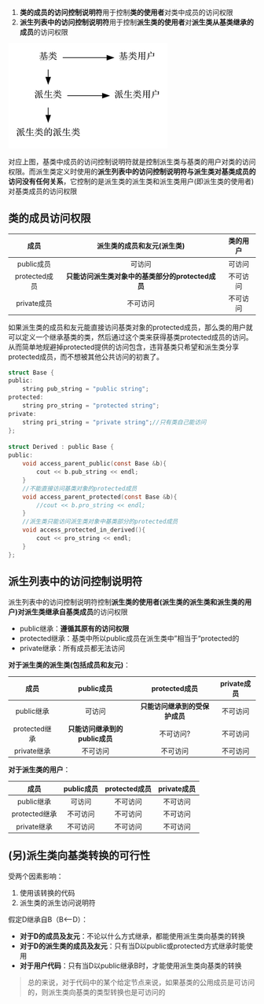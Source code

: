 1. **类的成员的访问控制说明符**用于控制**类的使用者**对类中成员的访问权限
2. **派生列表中的访问控制说明符**用于控制**派生类的使用者**对**派生类从基类继承的成员**的访问权限

![](../pic/c++-class-1.png)

对应上图，基类中成员的访问控制说明符就是控制派生类与基类的用户对类的访问权限。而派生类定义时使用的**派生列表中的访问控制说明符与派生类对基类成员的访问没有任何关系**，它控制的是派生类的派生类和派生类用户(即派生类的使用者)对基类成员的访问权限

## 类的成员访问权限

| 成员 | 派生类的成员和友元(派生类) | 类的用户 |
|:---:|:---:|:---:|
|public成员 | 可访问 | 可访问 |
|protected成员| **只能访问派生类对象中的基类部分的protected成员** | 不可访问 |
|private成员| 不可访问 | 不可访问 |

如果派生类的成员和友元能直接访问基类对象的protected成员，那么类的用户就可以定义一个继承基类的类，然后通过这个类来获得基类protected成员的访问。从而简单地规避掉protected提供的访问包含，违背基类只希望和派生类分享protected成员，而不想被其他公共访问的初衷了。

```c
struct Base {
public:
    string pub_string = "public string";
protected:
    string pro_string = "protected string";
private:
    string pri_string = "private string";//只有类自己能访问
};

struct Derived : public Base {
public:
    void access_parent_public(const Base &b){
        cout << b.pub_string << endl;
    }
    //不能直接访问基类对象的protected成员
    void access_parent_protected(const Base &b){
        //cout << b.pro_string << endl;
    }
    //派生类只能访问派生类对象中基类部分的protected成员
    void access_protected_in_derived(){
        cout << pro_string << endl;
    }
};
```

## 派生列表中的访问控制说明符

派生列表中的访问控制说明符控制**派生类的使用者(派生类的派生类和派生类的用户)**对**派生类继承自基类成员**的访问权限

* public继承：**遵循其原有的访问权限**
* protected继承：基类中所以public成员在派生类中”相当于“protected的
* private继承：所有成员都无法访问

**对于派生类的派生类(包括成员和友元)**：

| 成员 | public成员 | protected成员 | private成员 |
|:---:|:---:|:---:|:---:|
|public继承 | 可访问 | **只能访问继承到的受保护成员** | 不可访问 |
|protected继承 | **只能访问继承到的public成员** | 不可访问? | 不可访问 |
|private继承 | 不可访问 | 不可访问 | 不可访问 |

**对于派生类的用户**：

| 成员 | public成员 | protected成员 | private成员 |
|:---:|:---:|:---:|:---:|
|public继承 | 可访问 | 不可访问 | 不可访问 |
|protected继承 | 不可访问 | 不可访问 | 不可访问 |
|private继承 | 不可访问 | 不可访问 | 不可访问 |


## (另)派生类向基类转换的可行性

受两个因素影响：

1. 使用该转换的代码
2. 派生类的派生访问说明符

假定D继承自B（B<--D）：

* **对于D的成员及友元**：不论以什么方式继承，都能使用派生类向基类的转换
* **对于D的派生类的成员及友元**：只有当D以public或protected方式继承时能使用
* **对于用户代码**：只有当D以public继承B时，才能使用派生类向基类的转换

>总的来说，对于代码中的某个给定节点来说，如果基类的公用成员是可访问的，则派生类向基类的类型转换也是可访问的